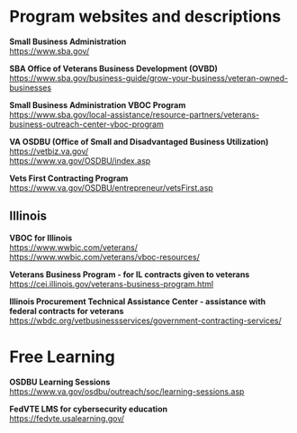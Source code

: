 # Program websites and descriptions

**Small Business Administration**  
https://www.sba.gov/

**SBA Office of Veterans Business Development (OVBD)**  
https://www.sba.gov/business-guide/grow-your-business/veteran-owned-businesses

**Small Business Administration VBOC Program**  
https://www.sba.gov/local-assistance/resource-partners/veterans-business-outreach-center-vboc-program

**VA OSDBU (Office of Small and Disadvantaged Business Utilization)**  
https://vetbiz.va.gov/  
https://www.va.gov/OSDBU/index.asp

**Vets First Contracting Program** 
https://www.va.gov/OSDBU/entrepreneur/vetsFirst.asp

## Illinois

**VBOC for Illinois**  
https://www.wwbic.com/veterans/  
https://www.wwbic.com/veterans/vboc-resources/

**Veterans Business Program - for IL contracts given to veterans**  
https://cei.illinois.gov/veterans-business-program.html

**Illinois Procurement Technical Assistance Center - assistance with federal contracts for veterans**  
https://wbdc.org/vetbusinessservices/government-contracting-services/

# Free Learning

**OSDBU Learning Sessions**  
https://www.va.gov/osdbu/outreach/soc/learning-sessions.asp

**FedVTE LMS for cybersecurity education**  
https://fedvte.usalearning.gov/
